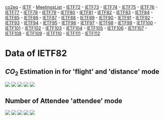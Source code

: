 [co2eq](https://co2eq.gihub.io/index.html) - [IETF](https://co2eq.gihub.io/ietf.html) - [MeetingsList](https://co2eq.gihub.io/all_ietf_meetings.html) - [IETF72](https://co2eq.gihub.io/IETF72/ietf72.html) - [IETF73](https://co2eq.gihub.io/IETF73/ietf73.html) - [IETF74](https://co2eq.gihub.io/IETF74/ietf74.html) - [IETF75](https://co2eq.gihub.io/IETF75/ietf75.html) - [IETF76](https://co2eq.gihub.io/IETF76/ietf76.html) - [IETF77](https://co2eq.gihub.io/IETF77/ietf77.html) - [IETF78](https://co2eq.gihub.io/IETF78/ietf78.html) - [IETF79](https://co2eq.gihub.io/IETF79/ietf79.html) - [IETF80](https://co2eq.gihub.io/IETF80/ietf80.html) - [IETF81](https://co2eq.gihub.io/IETF81/ietf81.html) - [IETF82](https://co2eq.gihub.io/IETF82/ietf82.html) - [IETF83](https://co2eq.gihub.io/IETF83/ietf83.html) - [IETF84](https://co2eq.gihub.io/IETF84/ietf84.html) - [IETF85](https://co2eq.gihub.io/IETF85/ietf85.html) - [IETF86](https://co2eq.gihub.io/IETF86/ietf86.html) - [IETF87](https://co2eq.gihub.io/IETF87/ietf87.html) - [IETF88](https://co2eq.gihub.io/IETF88/ietf88.html) - [IETF89](https://co2eq.gihub.io/IETF89/ietf89.html) - [IETF90](https://co2eq.gihub.io/IETF90/ietf90.html) - [IETF91](https://co2eq.gihub.io/IETF91/ietf91.html) - [IETF92](https://co2eq.gihub.io/IETF92/ietf92.html) - [IETF93](https://co2eq.gihub.io/IETF93/ietf93.html) - [IETF94](https://co2eq.gihub.io/IETF94/ietf94.html) - [IETF95](https://co2eq.gihub.io/IETF95/ietf95.html) - [IETF96](https://co2eq.gihub.io/IETF96/ietf96.html) - [IETF97](https://co2eq.gihub.io/IETF97/ietf97.html) - [IETF98](https://co2eq.gihub.io/IETF98/ietf98.html) - [IETF99](https://co2eq.gihub.io/IETF99/ietf99.html) - [IETF100](https://co2eq.gihub.io/IETF100/ietf100.html) - [IETF101](https://co2eq.gihub.io/IETF101/ietf101.html) - [IETF102](https://co2eq.gihub.io/IETF102/ietf102.html) - [IETF103](https://co2eq.gihub.io/IETF103/ietf103.html) - [IETF104](https://co2eq.gihub.io/IETF104/ietf104.html) - [IETF105](https://co2eq.gihub.io/IETF105/ietf105.html) - [IETF106](https://co2eq.gihub.io/IETF106/ietf106.html) - [IETF107](https://co2eq.gihub.io/IETF107/ietf107.html) - [IETF108](https://co2eq.gihub.io/IETF108/ietf108.html) - [IETF109](https://co2eq.gihub.io/IETF109/ietf109.html) - [IETF110](https://co2eq.gihub.io/IETF110/ietf110.html) - [IETF111](https://co2eq.gihub.io/IETF111/ietf111.html) - [IETF112](https://co2eq.gihub.io/IETF112/ietf112.html)

# Data of IETF82

## $CO_2$ Estimation in for 'flight' and 'distance' mode

![](co2eq-mode_flight_distance-cluster_key_organization-cluster_nbr_15-co2eq_myclimate_goclimate.svg)
![](co2eq-mode_flight_distance-cluster_key_flight_segment_number-cluster_nbr_15-co2eq_myclimate_goclimate.svg)
![](co2eq-mode_flight_distance-cluster_nbr_15-co2eq_myclimate_goclimate.svg)
![](co2eq-mode_flight_distance-cluster_key_presence-cluster_nbr_15-co2eq_myclimate_goclimate.svg)
![](co2eq-mode_flight_distance-cluster_key_country-cluster_nbr_15-co2eq_myclimate_goclimate.svg)

## Number of Attendee 'attendee' mode

![](co2eq-mode_attendee-cluster_nbr_15.svg)
![](co2eq-mode_attendee-cluster_key_presence-cluster_nbr_15.svg)
![](co2eq-mode_attendee-cluster_key_flight_segment_number-cluster_nbr_15.svg)
![](co2eq-mode_attendee-cluster_key_organization-cluster_nbr_15.svg)
![](co2eq-mode_attendee-cluster_key_country-cluster_nbr_15.svg)

